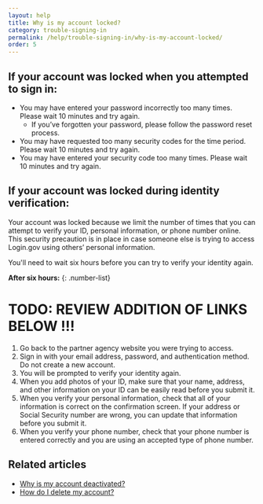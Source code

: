 ```yaml
---
layout: help
title: Why is my account locked?
category: trouble-signing-in
permalink: /help/trouble-signing-in/why-is-my-account-locked/
order: 5
---
```


## If your account was locked when you attempted to sign in:

* You may have entered your password incorrectly too many times. Please wait 10 minutes and try again.
  * If you’ve forgotten your password, please follow the password reset process.
* You may have requested too many security codes for the time period. Please wait 10 minutes and try again.
* You may have entered your security code too many times. Please wait 10 minutes and try again.

## If your account was locked during identity verification:

Your account was locked because we limit the number of times that you can attempt to verify your ID, personal information, or phone number online. This security precaution is in place in case someone else is trying to access Login.gov using others’ personal information.

You'll need to wait six hours before you can try to verify your identity again.

**After six hours:**
{: .number-list}

# TODO: REVIEW ADDITION OF LINKS BELOW !!!

1. Go back to the partner agency website you were trying to access.
1. Sign in with your email address, password, and authentication method. Do not create a new account.
1. You will be prompted to verify your identity again.
1. When you add photos of your ID, make sure that your name, address, and other information on your ID can be easily read before you submit it.
1. When you verify your personal information, check that all of your information is correct on the confirmation screen. If your address or Social Security number are wrong, you can update that information before you submit it.
1. When you verify your phone number, check that your phone number is entered correctly and you are using an accepted type of phone number.

## Related articles

* [Why is my account deactivated?](#)
* [How do I delete my account?](#)
